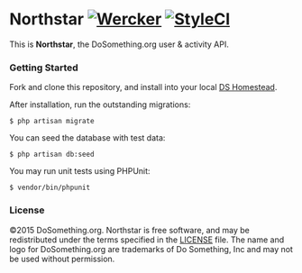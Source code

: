# Northstar [![Wercker](https://img.shields.io/wercker/ci/548f17b907fa3ea41500a0ec.svg?style=flat-square)](https://app.wercker.com/#applications/548f17b907fa3ea41500a0ec) [![StyleCI](https://styleci.io/repos/26884886/shield)](https://styleci.io/repos/26884886)
This is __Northstar__, the DoSomething.org user & activity API.

### Getting Started

Fork and clone this repository, and install into your local [DS Homestead](https://github.com/DoSomething/ds-homestead).

After installation, run the outstanding migrations:

    $ php artisan migrate

You can seed the database with test data:

    $ php artisan db:seed

You may run unit tests using PHPUnit:

    $ vendor/bin/phpunit

### License
&copy;2015 DoSomething.org. Northstar is free software, and may be redistributed under the terms specified in the [LICENSE](https://github.com/DoSomething/northstar/blob/dev/LICENSE) file. The name and logo for DoSomething.org are trademarks of Do Something, Inc and may not be used without permission.
